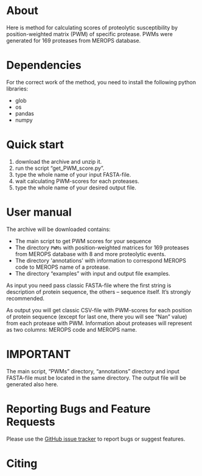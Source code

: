 # About

Here is method for calculating scores of proteolytic susceptibility by position-weighted matrix (PWM) of specific protease. PWMs were generated for 169 proteases from MEROPS database.

# Dependencies

For the correct work of the method, you need to install the following python libraries:
* glob
* os
* pandas
* numpy

# Quick start

1) download the archive and unzip it.
2) run the script “get_PWM_score.py”.
3) type the whole name of your input FASTA-file.
4) wait calculating PWM-scores for each proteases.
5) type the whole name of your desired output file. 

# User manual

The archive will be downloaded contains:
* The main script to get PWM scores for your sequence
* The directory `PWMs` with position-weighted matrices for 169 proteases from MEROPS database with 8 and more proteolytic events.
* The directory 'annotations' with information to correspond MEROPS code to MEROPS name of a protease.
* The directory “examples” with input and output file examples.

As input you need pass classic FASTA-file where the first string is description of protein sequence, the others – sequence itself. It’s strongly recommended.

As output you will get classic CSV-file with PWM-scores for each position of protein sequence (except for last one, there you will see “Nan” value) from each protease with PWM. Information about proteases will represent as two columns: MEROPS code and MEROPS name.

# IMPORTANT

The main script, “PWMs” directory, “annotations” directory and input FASTA-file must be located in the same directory. The output file will be generated also here.

# Reporting Bugs and Feature Requests
Please use the [GitHub issue tracker](ссылка!) to report bugs or suggest features.

# Citing

